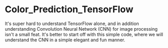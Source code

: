 # Color_Prediction_TensorFlow
It's super hard to understand TensorFlow alone, and in addition understanding Convolution Neural Network (CNN) for image processing isn't a small feat. It's better to start off with this simple code, where we will understand the CNN in a simple elegant and fun manner. 
